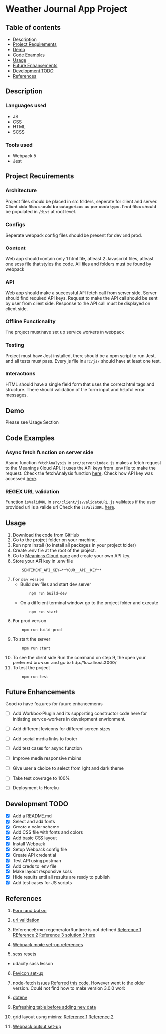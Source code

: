# Weather Journal App Project

## Table of contents
* [Description](#description)
* [Project Requirements](#project-requirements)
* [Demo](#demo)
* [Code Examples](#code-examples)
* [Usage](#usage)
* [Future Enhancements](#future-enhancements)
* [Development TODO](#Development-todo)
* [References](#Reference-material)


## Description
### Languages used
- JS
- CSS
- HTML
- SCSS
### Tools used
- Webpack 5
- Jest

## Project Requirements
### Architecture
Project files should be placed in src folders, seperate for client
and server. Client side files should be categorized as per code
type.
Prod files should be populated in `/dist` at root level.
### Configs
Seperate webpack config files should be present for dev and prod.
### Content
Web app should contain only 1 html file, atleast 2 Javascript
files, atleast one scss file that styles the code.
All files and folders must be found by webpack
### API
Web app should make a successful API fetch call from server side.
Server should find required API keys. Request to make the API call
should be sent by user from client side.
Response to the API call must be displayed on client side.
### Offline Functionality
The project must have set up service workers in webpack.
### Testing
Project must have Jest installed, there should be a npm script to
run Jest, and all tests must pass.
Every js file in `src/js/` should have at least one test.
### Interactions
HTML should have a single field form that uses the correct html tags
and structure. There should validation of the form input and helpful
error messages.

## Demo
Please see Usage Section


## Code Examples
### Async fetch function on server side
Async function ```fetchAnalysis``` in `src/server/index.js` makes a
	fetch request to the Meanings Cloud API. It uses the API keys from
	.env file to make the request.
	Check the fetchAnalysis function [here](https://github.com/AmaPal09/UD_FEND_NLP/blob/fc89c71a0e8283b4445316045f7901c511cb106b/src/server/index.js#L91-L111).
	Check how API key was accessed [here](https://github.com/AmaPal09/UD_FEND_NLP/blob/fc89c71a0e8283b4445316045f7901c511cb106b/src/server/index.js#L9-L16).
### REGEX URL validation
Function `isValidURL` in `src/client/js/validateURL.js` validates
	if the user provided url is a valide url
	Check the `isValidURL` [here](https://github.com/AmaPal09/UD_FEND_NLP/blob/trunk/src/client/js/index.js).

## Usage
1. Download the code from GitHub
2. Go to the project folder on your machine.
3. Run npm install (to install all packages in your project folder)
4. Create .env file at the root of the project.
5. Go to [Meanings Cloud page](https://www.meaningcloud.com/developer/sentiment-analysis "Meanings Cloud") and create your own API key.
6. Store your API key in .env file
	```
		SENTIMENT_API_KEY=**YOUR__API__KEY**
	```
7. For dev version
	- Build dev files and start dev server
		```
			npm run build-dev
		```
	- On a different terminal window, go to the project folder and execute
		```
			npm run start
		```
8. For prod version
	```
		npm run build-prod
	```
9. To start the server
	```
		npm run start
	```
10. To see the client side
	Run the command on step 9, the open your preferred browser
	and go to http://localhost:3000/
11. To test the project
	```
		npm run test
	```


## Future Enhancements
Good to have features for future enhancements
- [ ] Add Workbox-Plugin and its supporting constructor code here for initiating service-workers in development envrionment.
- [ ] Add different fevicons for different screen sizes
- [ ] Add social media links to footer
- [ ] Add test cases for async function
- [ ] Improve media responsive mixins
- [ ] Give user a choice to select from light and dark theme
- [ ] Take test coverage to 100%
- [ ] Deployment to Horeku


## Development TODO
- [x] Add a README.md
- [x] Select and add fonts
- [x] Create a color scheme
- [x] Add CSS file with fonts and colors
- [x] Add basic CSS layout
- [x] Install Webpack
- [x] Setup Webpack config file
- [x] Create API credential
- [x] Test API using postman
- [x] Add creds to .env file
- [x] Make layout responsive scss
- [x] Hide results until all results are ready to publish
- [x] Add test cases for JS scripts

## References
1) [Form and button](https://www.w3schools.com/html/html_form_input_types.asp)

2) [url validation](https://stackoverflow.com/questions/5717093/check-if-a-javascript-string-is-a-url)

3) ReferenceError: regeneratorRuntime is not defined
 [Reference 1](https://stackoverflow.com/questions/33527653/babel-6-regeneratorruntime-is-not-defined)
 [REference 2](https://babeljs.io/docs/en/babel-plugin-transform-runtime)
 [Reference 3 solution 3 here](https://exerror.com/babel-referenceerror-regeneratorruntime-is-not-defined/)

4) [Webpack mode set-up references](https://webpack.js.org/guides/production/)

5) scss resets
- udacity sass lesson

6) [Fevicon set-up](https://www.npmjs.com/package/favicons-webpack-plugin)

7) node-fetch issues
[Referred this code.](https://stackoverflow.com/questions/61558835/type-module-in-package-json-throw-new-err-require-esmfilename-parentpath)
However went to the older version. Could not find how to make version 3.0.0 work

8) [dotenv](https://www.npmjs.com/package/dotenv)


9) [Refreshing table before adding new data](https://stackoverflow.com/questions/3955229/remove-all-child-elements-of-a-dom-node-in-javascript)

10) grid layout using mixins:
[Reference 1](https://sass-lang.com/documentation/at-rules/mixin)
[Reference 2](https://dev.to/paul_duvall/sass-and-media-queries-hb2)


11) [Webpack output set-up](https://webpack.js.org/concepts/entry-points/#single-entry-shorthand-syntax)

